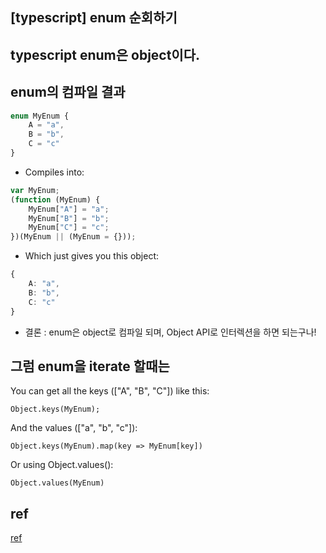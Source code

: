 ## [typescript] enum 순회하기

## typescript enum은 object이다.

## enum의 컴파일 결과
```ts
enum MyEnum {
    A = "a",
    B = "b",
    C = "c"
}
```
- Compiles into:  
```ts
var MyEnum;
(function (MyEnum) {
    MyEnum["A"] = "a";
    MyEnum["B"] = "b";
    MyEnum["C"] = "c";
})(MyEnum || (MyEnum = {}));
```
- Which just gives you this object:  
```ts
{
    A: "a",
    B: "b",
    C: "c"
}
```

- 결론 : enum은 object로 컴파일 되며, Object API로 인터렉션을 하면 되는구나!  

## 그럼 enum을 iterate 할때는 

You can get all the keys (["A", "B", "C"]) like this:
```
Object.keys(MyEnum);
```
And the values (["a", "b", "c"]):
```
Object.keys(MyEnum).map(key => MyEnum[key])
```
Or using Object.values():
```
Object.values(MyEnum)
```
## ref
[ref](https://stackoverflow.com/questions/39372804/how-can-i-loop-through-enum-values-for-display-in-radio-buttons)